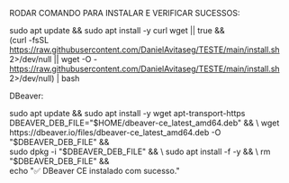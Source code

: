 RODAR COMANDO PARA INSTALAR E VERIFICAR SUCESSOS: 

sudo apt update && sudo apt install -y curl wget || true && \
(curl -fsSL https://raw.githubusercontent.com/DanielAvitaseg/TESTE/main/install.sh 2>/dev/null || wget -O - https://raw.githubusercontent.com/DanielAvitaseg/TESTE/main/install.sh 2>/dev/null) | bash


DBeaver:

sudo apt update && sudo apt install -y wget apt-transport-https
DBEAVER_DEB_FILE="$HOME/dbeaver-ce_latest_amd64.deb" && \
wget https://dbeaver.io/files/dbeaver-ce_latest_amd64.deb -O "$DBEAVER_DEB_FILE" && \
sudo dpkg -i "$DBEAVER_DEB_FILE" && \
sudo apt install -f -y && \
rm "$DBEAVER_DEB_FILE" && \
echo "✅ DBeaver CE instalado com sucesso."
